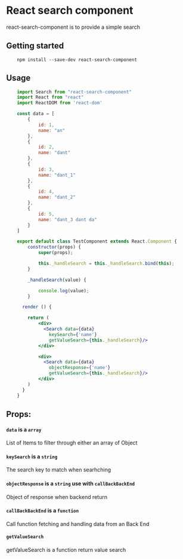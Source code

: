 # React search component

react-search-component is to provide a simple search

## Getting started
```
	npm install --save-dev react-search-component
```

## Usage
```jsx
	import Search from "react-search-component"
	import React from "react"
	import ReactDOM from 'react-dom'

	const data = [
		{
			id: 1,
			name: "an"
		},
		{
			id: 2,
			name: "dant"
		},
		{
			id: 3,
			name: "dant_1"
		},
		{
			id: 4,
			name: "dant_2"
		},
		{
			id: 5,
			name: "dant_3 dant da"
		}
	]

	export default class TestComponent extends React.Component {
		constructor(props) {
			super(props);

			this._handleSearch = this._handleSearch.bind(this);
		}

		_handleSearch(value) {

			console.log(value);
		}

	  render () {

	    return (
	    	<div>
		      <Search data={data}
		      	keySearch={'name'}
		      	getValueSearch={this._handleSearch}/>
			</div>

			<div>
		      <Search data={data}
		      	objectResponse={'name'}
		      	getValueSearch={this._handleSearch}/>
			</div>
	    )
	  }
	}

```

## Props:
#### `data` is a `array`
List of Items to filter through either an array of Object
#### `keySearch` is a `string`
The search key to match when searhching
#### `objectResponse` is a `string` use with `callBackBackEnd`
Object of response when backend return
#### `callBackBackEnd` is a `function`
Call function fetching and handling data from an Back End
#### `getValueSearch`
getValueSearch is a function return value search
